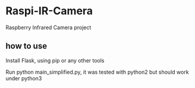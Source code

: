 Raspi-IR-Camera
===============

Raspberry Infrared Camera project

how to use
----------

Install Flask, using pip or any other tools

Run python main_simplified.py, it was tested with python2 but should work under python3

